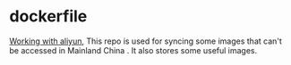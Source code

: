 # dockerfile

[Working with aliyun](https://www.freesion.com/article/6563156615/), This repo is used for syncing some images that can't be accessed in Mainland China . It also stores some useful images.